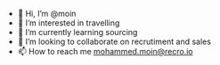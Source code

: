 - 👋 Hi, I’m @moin
- 👀 I’m interested in travelling
- 🌱 I’m currently learning sourcing
- 💞️ I’m looking to collaborate on recrutiment and sales
- 📫 How to reach me mohammed.moin@recro.io

<!---
moinmhd/moinmhd is a ✨ special ✨ repository because its `README.md` (this file) appears on your GitHub profile.
You can click the Preview link to take a look at your changes.
--->
